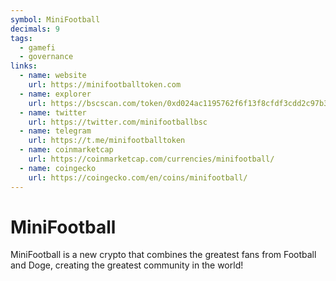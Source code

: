```yaml
---
symbol: MiniFootball
decimals: 9
tags:
  - gamefi
  - governance
links:
  - name: website
    url: https://minifootballtoken.com
  - name: explorer
    url: https://bscscan.com/token/0xd024ac1195762f6f13f8cfdf3cdd2c97b33b248b
  - name: twitter
    url: https://twitter.com/minifootballbsc
  - name: telegram
    url: https://t.me/minifootballtoken
  - name: coinmarketcap
    url: https://coinmarketcap.com/currencies/minifootball/
  - name: coingecko
    url: https://coingecko.com/en/coins/minifootball/
---
```


# MiniFootball

MiniFootball is a new crypto that combines the greatest fans from Football and Doge, creating the greatest community in the world!
